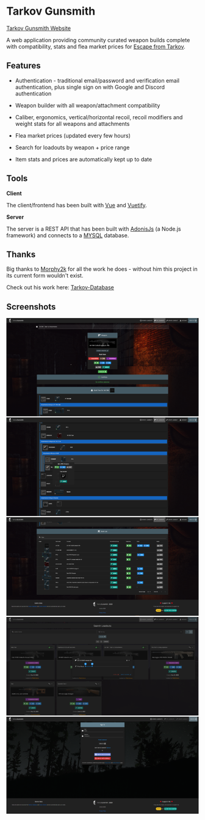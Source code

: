 # Tarkov Gunsmith 
[Tarkov Gunsmith Website](https://www.tarkov-gunsmith.com/)

A web application providing community curated weapon builds complete with compatibility, stats and flea market prices for [Escape from Tarkov](https://www.escapefromtarkov.com/).

## Features
* Authentication - traditional email/password and verification email authentication, plus single sign on with Google and Discord authentication

* Weapon builder with all weapon/attachment compatibility

* Caliber, ergonomics, vertical/horizontal recoil, recoil modifiers and weight stats for all weapons and attachments

* Flea market prices (updated every few hours)

* Search for loadouts by weapon + price range

* Item stats and prices are automatically kept up to date

## Tools
**Client**

The client/frontend has been built with [Vue](https://vuejs.org/) and [Vuetify](https://vuetifyjs.com/).

**Server**

The server is a REST API that has been built with [AdonisJs](https://adonisjs.com/) (a Node.js framework) and connects to a [MYSQL](https://www.mysql.com/) database.

## Thanks

Big thanks to [Morphy2k](https://www.reddit.com/user/Morphy2k) for all the work he does - without him this project in its current form wouldn't exist. 

Check out his work here: [Tarkov-Database](https://tarkov-database.com/)

## Screenshots
![Weapon builder](/Screenshots/weapon-builder.PNG)
![Hover items for info](/Screenshots/hover-item.PNG)
![Components summary](/Screenshots/components-summary.PNG)
![Search for loadouts](/Screenshots/search-loadouts.PNG)
![Sign In (ft. Discord and Google auth)](/Screenshots/sign-in.PNG)
